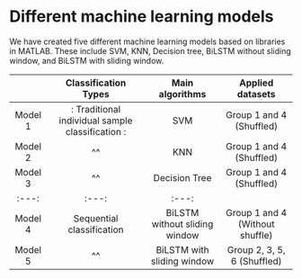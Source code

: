 # Different machine learning models

We have created five different machine learning models based on libraries in MATLAB. These include SVM, KNN, Decision tree, BiLSTM without sliding window, and BiLSTM with sliding window.

|  | Classification Types | Main algorithms | Applied datasets |
| :---: | :---: | :---: | :---: |
| Model 1 | : Traditional individual sample classification : | SVM | Group 1 and 4 (Shuffled) |
| Model 2 | ^^ | KNN | Group 1 and 4 (Shuffled) |
| Model 3 | ^^ | Decision Tree | Group 1 and 4 (Shuffled) |
| :---: | :---: | :---: |
| Model 4 | Sequential classification | BiLSTM without sliding window | Group 1 and 4 (Without shuffle) |
| Model 5 | ^^ | BiLSTM with sliding window | Group 2, 3, 5, 6 (Shuffled)	|


